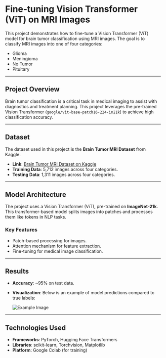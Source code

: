 # **Fine-tuning Vision Transformer (ViT) on MRI Images**

This project demonstrates how to fine-tune a Vision Transformer (ViT) model for brain tumor classification using MRI images. The goal is to classify MRI images into one of four categories:
- Glioma
- Meningioma
- No Tumor
- Pituitary

---

## **Project Overview**

Brain tumor classification is a critical task in medical imaging to assist with diagnostics and treatment planning. This project leverages the pre-trained Vision Transformer (`google/vit-base-patch16-224-in21k`) to achieve high classification accuracy.

---

## **Dataset**

The dataset used in this project is the **Brain Tumor MRI Dataset** from Kaggle.

- **Link**: [Brain Tumor MRI Dataset on Kaggle](https://www.kaggle.com/datasets/masoudnickparvar/brain-tumor-mri-dataset/data)
- **Training Data**: 5,712 images across four categories.
- **Testing Data**: 1,311 images across four categories.

---

## **Model Architecture**

The project uses a Vision Transformer (ViT), pre-trained on **ImageNet-21k**. This transformer-based model splits images into patches and processes them like tokens in NLP tasks.

### **Key Features**
- Patch-based processing for images.
- Attention mechanism for feature extraction.
- Fine-tuning for medical image classification.

---

## **Results**

- **Accuracy**: ~95% on test data.
- **Visualization**: Below is an example of model predictions compared to true labels:

  ![Example Image](https://github.com/user-attachments/assets/e9ab5a8d-7418-440f-bc59-22f34219be8c)

---

## **Technologies Used**

- **Frameworks**: PyTorch, Hugging Face Transformers
- **Libraries**: scikit-learn, Torchvision, Matplotlib
- **Platform**: Google Colab (for training)
